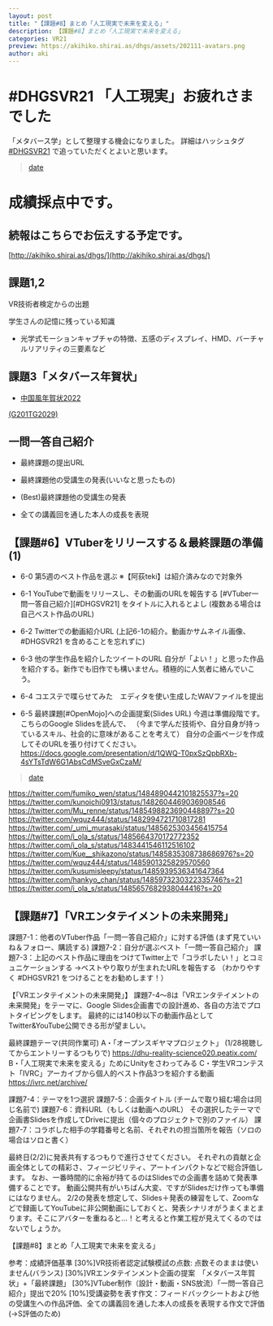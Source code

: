 ```yaml
---
layout: post
title: "【課題#8】まとめ「人工現実で未来を変える」"
description: 【課題#8】まとめ「人工現実で未来を変える」
categories: VR21
preview: https://akihiko.shirai.as/dhgs/assets/202111-avatars.png
author: aki
---
```



# #DHGSVR21 「人工現実」お疲れさまでした

「メタバース学」として整理する機会になりました。
詳細はハッシュタグ [#DHGSVR21](https://twitter.com/hashtag/DHGSVR21?src=hashtag_click&f=live) で追っていただくとよいと思います。

<blockquote class="twitter-tweet" data-width="550" data-dnt="true"><p lang="ja" dir="ltr"></p><a href="https://twitter.com/o_ob/status/1489510883814690816">date</a></blockquote>



# 成績採点中です。

## 続報はこちらでお伝えする予定です。

[http://akihiko.shirai.as/dhgs/](http://akihiko.shirai.as/dhgs/)


## 課題1,2

VR技術者検定からの出題

学生さんの記憶に残っている知識

- 光学式モーションキャプチャの特徴、五感のディスプレイ、HMD、バーチャルリアリティの三要素など

## 課題3「メタバース年賀状」

- [中国風年賀状2022](https://hubs.mozilla.com/6m9QZG5/G201TG2029)

[(G201TG2029)](https://hubs.mozilla.com/DFENV6Z)


## 一問一答自己紹介	

- 最終課題の提出URL	

- 最終課題他の受講生の発表(いいなと思ったもの)

- (Best)最終課題他の受講生の発表

- 全ての講義回を通した本人の成長を表現

## 【課題#6】VTuberをリリースする＆最終課題の準備(1)

- 6-0 第5週のベスト作品を選ぶ ※【阿荻teki】は紹介済みなので対象外
- 6-1 YouTubeで動画をリリースし、その動画のURLを報告する
[#VTuber一問一答自己紹介][#DHGSVR21] をタイトルに入れるとよし
(複数ある場合は自己ベスト作品のURL)

- 6-2 Twitterでの動画紹介URL
(上記6-1の紹介。動画かサムネイル画像、 #DHGSVR21 を含めることを忘れずに)
- 6-3 他の学生作品を紹介したツイートのURL
自分が「よい！」と思った作品を紹介する。新作でも旧作でも構いません。積極的に人気者に絡んでいこう。
- 6-4 コエステで喋らせてみた　エディタを使い生成したWAVファイルを提出
- 6-5 最終課題[#OpenMojo]への企画提案(Slides URL)
今週は準備段階です。こちらのGoogle Slidesを読んで、
（今まで学んだ技術や、自分自身が持っているスキル、社会的に意味があることを考えて）
自分の企画ページを作成してそのURLを張り付けてください。 
https://docs.google.com/presentation/d/1QWQ-T0pxSzQpbRXb-4sYTsTdW6G1AbsCdMSveGxCzaM/


<blockquote class="twitter-tweet" data-width="550" data-dnt="true"><p lang="ja" dir="ltr"></p><a href="https://twitter.com/AshtraSpirit/status/1485199230650433540">date</a></blockquote>


https://twitter.com/fumiko_wen/status/1484890442101825537?s=20
https://twitter.com/kunoichi0913/status/1482604469036908546
https://twitter.com/Mu_renne/status/1485498823690448897?s=20
https://twitter.com/wquz444/status/1482994721710817281
https://twitter.com/_umi_murasaki/status/1485625303456415754
https://twitter.com/i_ola_s/status/1485664370172772352
https://twitter.com/i_ola_s/status/1483441546112516102
https://twitter.com/Kue__shikazono/status/1485835308738686976?s=20
https://twitter.com/wquz444/status/1485901325829570560
https://twitter.com/kusumisleepy/status/1485939536341647364
https://twitter.com/hankyo_chan/status/1485973230322335746?s=21
https://twitter.com/i_ola_s/status/1485657682938044416?s=20


## 【課題#7】「VRエンタテイメントの未来開発」

課題7-1：他者のVTuber作品「一問一答自己紹介」に対する評価
(まず見ていいね＆フォロー、購読する)
課題7-2：自分が選ぶベスト「一問一答自己紹介」
課題7-3：上記のベスト作品に理由をつけてTwitter上で「コラボしたい！」とコミュニケーションする
→ベストやり取りが生まれたURLを報告する
（わかりやすく #DHGSVR21 をつけることをお勧めします！）


【「VRエンタテイメントの未来開発」】
課題7-4～8は「VRエンタテイメントの未来開発」をテーマに、Google Slides企画書での設計進め、各自の方法でプロトタイピングをします。
最終的には140秒以下の動画作品としてTwitter&YouTube公開できる形が望ましい。

最終課題テーマ(共同作業可)
A・「オープンスギヤマプロジェクト」
(1/28視聴してからエントリーするつもりで) https://dhu-reality-science020.peatix.com/
B・「人工現実で未来を変える」ためにUnityをさわってみる
C・学生VRコンテスト「IVRC」アーカイブから個人的ベスト作品3つを紹介する動画
https://ivrc.net/archive/

課題7-4：テーマを1つ選択
課題7-5：企画タイトル
(チームで取り組む場合は同じ名前で)
課題7-6：資料URL（もしくは動画へのURL）
その選択したテーマで企画書Slidesを作成してDriveに提出（個々のプロジェクトで別のファイル）
課題7-7：コラボした相手の学籍番号と名前、それぞれの担当箇所を報告（ソロの場合はソロと書く）

最終日(2/2)に発表共有するつもりで進行させてください。
それぞれの貢献と企画全体としての精彩さ、フィージビリティ、アートインパクトなどで総合評価します。
なお、一番時間的に余裕が持てるのはSlidesでの企画書を詰めて発表準備することです。
動画公開共有がいちばん大変、ですがSlidesだけ作っても準備にはなりません。
2/2の発表を想定して、Slides＋発表の練習をして、Zoomなどで録画してYouTubeに非公開動画にしておくと、発表シナリオがうまくまとまります。そこにアバターを重ねると…！と考えると作業工程が見えてくるのではないでしょうか。

【課題#8】まとめ「人工現実で未来を変える」

参考：成績評価基準
[30%]VR技術者認定試験模試の点数: 点数そのままは使いません(バランス)
[30%]VRエンタテインメント企画の提案　「メタバース年賀状」+「最終課題」
[30%]VTuber制作（設計・動画・SNS放流）「一問一答自己紹介」提出で20%
[10%]受講姿勢を表す作文：フィードバックシートおよび他の受講生への作品評価、全ての講義回を通した本人の成長を表現する作文で評価 (→S評価のため)



